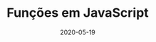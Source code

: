 ---
layout: page
title: "Funções em JavaScript"
date: 2020-05-19
type: video
description: Neste vídeo explico o básico de funções em JavaScript, que é a base fundamental para as abstrações de código.
entry_number: 27
youtube_video_id: ic8kZqhvCTI
repository: 0027-funcoes-curso-js-p5-parte6
has_code: false
has_p5: false
tags: [Curso Javascript, P5, Funções]
permalink: /curso-javascript-p5-6/

reference_links:
  - title: "JavaScript Functions"
    author: W3schools
    url: "https://www.w3schools.com/js/js_functions.asp"
---